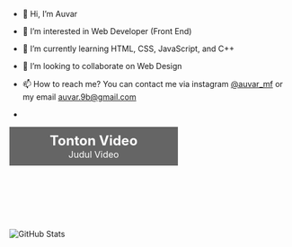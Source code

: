 - 👋 Hi, I’m Auvar
- 👀 I’m interested in Web Developer (Front End)
- 🌱 I’m currently learning HTML, CSS, JavaScript, and C++
- 💞️ I’m looking to collaborate on Web Design
- 📫 How to reach me? You can contact me via instagram <a href="https://www.instagram.com/auvar_mf/" target="_blank">@auvar_mf</a> or my email auvar.9b@gmail.com

- <!DOCTYPE html>
<html>
<head>
    <title>Video YouTube</title>
</head>
<body>
    <a href="https://youtu.be/Qf1nMhyiLjM?si=VrwA7x7XfI3BZCoo" target="_blank" style="text-decoration: none; background-image: url('https://img.youtube.com/vi/Qf1nMhyiLjM/maxresdefault.jpg'); background-size: cover; display: inline-block; width: 300px; height: 168px;">
        <div style="background-color: rgba(0, 0, 0, 0.6); color: #fff; padding: 10px; text-align: center;">
            <span style="font-size: 24px; font-weight: bold;">Tonton Video</span><br>
            <span style="font-size: 16px;">Judul Video</span>
        </div>
    </a>
</body>
</html>


![GitHub Stats](https://github-readme-stats.vercel.app/api?username=auvarmf&theme=tokyonight)
